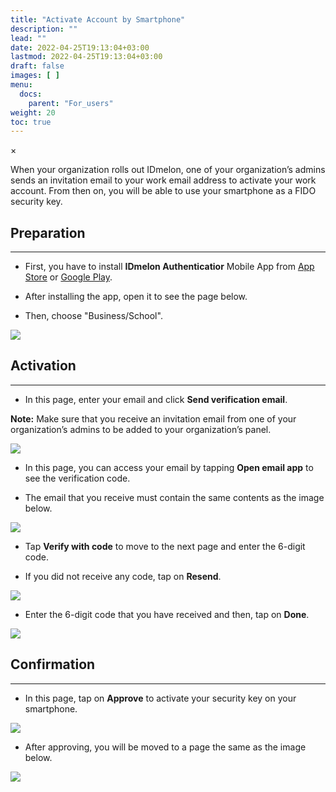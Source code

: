 ```yaml
---
title: "Activate Account by Smartphone"
description: ""
lead: ""
date: 2022-04-25T19:13:04+03:00
lastmod: 2022-04-25T19:13:04+03:00
draft: false
images: [ ]
menu:
  docs:
    parent: "For_users"
weight: 20
toc: true
---
```


<div id="_modal" class="modal">
  <span class="close">&times;</span>
  <img class="modal-content" id="img01">
</div>

When your organization rolls out IDmelon, one of your organization’s admins sends an invitation email to your work email
address to activate your work account.
From then on, you will be able to use your smartphone as a FIDO security key.

## Preparation

---

- First, you have to install **IDmelon Authenticatior** Mobile App
  from [App Store](https://apps.apple.com/ca/app/idmelon/id1511376376)
  or [Google Play](https://play.google.com/store/apps/details?id=com.vancosys.authenticator.business&pli=1).

- After installing the app, open it to see the page below.

- Then, choose "Business/School".

<img src="/images/vendor/UserPanel/activate_b_1.png" class="doc-img-frame">

## Activation

---

- In this page, enter your email and click **Send verification email**.

**Note:** Make sure that you receive an invitation email from one of your organization’s admins to be added to your
organization’s panel.

<img src="/images/vendor/UserPanel/activate_b_2.png" class="doc-img-frame">

- In this page, you can access your email by tapping **Open email app** to see the verification code.

- The email that you receive must contain the same contents as the image below.

<img src="/images/vendor/UserPanel/activate_b_7.png" class="doc-img-frame">

- Tap **Verify with code** to move to the next page and enter the 6-digit code.

- If you did not receive any code, tap on **Resend**.

<img src="/images/vendor/UserPanel/activate_b_3.png" class="doc-img-frame">

- Enter the 6-digit code that you have received and then, tap on **Done**.

<img src="/images/vendor/UserPanel/activate_b_4.png" class="doc-img-frame">

## Confirmation

---

- In this page, tap on **Approve** to activate your security key on your smartphone.

<img src="/images/vendor/UserPanel/activate_b_5.jpg" class="doc-img-frame">

- After approving, you will be moved to a page the same as the image below.

<img src="/images/vendor/UserPanel/activate_b_6.png" class="doc-img-frame">
